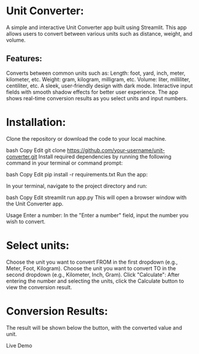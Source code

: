 # Unit Converter:
A simple and interactive Unit Converter app built using Streamlit. This app allows users to convert between various units such as distance, weight, and volume.
## Features:
 Converts between common units such as:
Length: foot, yard, inch, meter, kilometer, etc.
Weight: gram, kilogram, milligram, etc.
Volume: liter, milliliter, centiliter, etc.
A sleek, user-friendly design with dark mode.
Interactive input fields with smooth shadow effects for better user experience.
The app shows real-time conversion results as you select units and input numbers.


# Installation:
Clone the repository or download the code to your local machine.

bash
Copy
Edit
git clone https://github.com/your-username/unit-converter.git
Install required dependencies by running the following command in your terminal or command prompt:

bash
Copy
Edit
pip install -r requirements.txt
Run the app:

In your terminal, navigate to the project directory and run:

bash
Copy
Edit
streamlit run app.py
This will open a browser window with the Unit Converter app.

Usage
Enter a number: In the "Enter a number" field, input the number you wish to convert.

# Select units:

Choose the unit you want to convert FROM in the first dropdown (e.g., Meter, Foot, Kilogram).
Choose the unit you want to convert TO in the second dropdown (e.g., Kilometer, Inch, Gram).
Click "Calculate": After entering the number and selecting the units, click the Calculate button to view the conversion result.

# Conversion Results:
The result will be shown below the button, with the converted value and unit.


 Live Demo 







